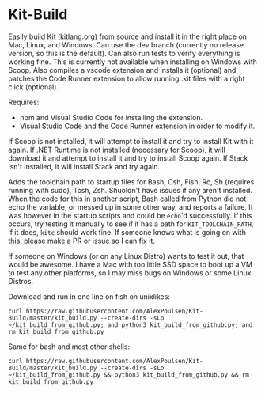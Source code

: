 # Kit-Build
Easily build Kit (kitlang.org) from source and install it in the right place on Mac, Linux, and Windows.
Can use the dev branch (currently no release version, so this is the default).
Can also run tests to verify everything is working fine. This is currently not available when installing on Windows with Scoop.
Also compiles a vscode extension and installs it (optional) and patches the Code Runner extension to allow running .kit files with a right click (optional).

Requires:
- npm and Visual Studio Code for installing the extension.
- Visual Studio Code and the Code Runner extension in order to modify it.

If Scoop is not installed, it will attempt to install it and try to install Kit with it again.
If .NET Runtime is not installed (necessary for Scoop), it will download it and attempt to install it and try to install Scoop again.
If Stack isn't installed, it will install Stack and try again.

Adds the toolchain path to startup files for Bash, Csh, Fish, Rc, Sh (requires running with sudo), Tcsh, Zsh. Shuoldn't have issues if any aren't installed. When the code for this in another script, Bash called from Python did not echo the variable, or messed up in some other way, and reports a failure. It was however in the startup scripts and could be `echo`'d successfully. If this occurs, try testing it manually to see if it has a path for `KIT_TOOLCHAIN_PATH`, if it does, `kitc` should work fine. If someone knows what is going on with this, please make a PR or issue so I can fix it.

If someone on Windows (or on any Linux Distro) wants to test it out, that would be awesome. I have a Mac with too little SSD space to boot up a VM to test any other platforms, so I may miss bugs on Windows or some Linux Distros.

Download and run in one line on fish on unixlikes:

`curl https://raw.githubusercontent.com/AlexPoulsen/Kit-Build/master/kit_build.py --create-dirs -sLo ~/kit_build_from_github.py; and python3 kit_build_from_github.py; and rm kit_build_from_github.py`

Same for bash and most other shells:

`curl https://raw.githubusercontent.com/AlexPoulsen/Kit-Build/master/kit_build.py --create-dirs -sLo ~/kit_build_from_github.py && python3 kit_build_from_github.py && rm kit_build_from_github.py`
